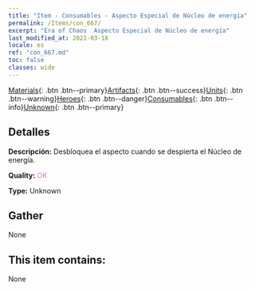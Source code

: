 ```yaml
---
title: "Item - Consumables - Aspecto Especial de Núcleo de energía"
permalink: /Items/con_667/
excerpt: "Era of Chaos  Aspecto Especial de Núcleo de energía"
last_modified_at: 2021-03-18
locale: es
ref: "con_667.md"
toc: false
classes: wide
---
```

 [Materials](/es/Items/){: .btn .btn--primary}[Artifacts](/es/Items/Artifacts/){: .btn .btn--success}[Units](/es/Items/Units/){: .btn .btn--warning}[Heroes](/es/Items/Heroes/){: .btn .btn--danger}[Consumables](/es/Items/Consumables/){: .btn .btn--info}[Unknown](/es/Items/Unknown/){: .btn .btn--primary}

## Detalles
 **Descripción:** Desbloquea el aspecto cuando se despierta el Núcleo de energía.

 **Quality:** <span style="color: #DA70D6">OK</span>

 **Type:** Unknown

## Gather

  None

## This item contains:

  None

